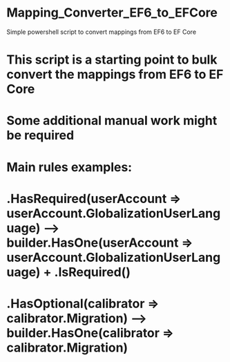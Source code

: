 # Mapping_Converter_EF6_to_EFCore
Simple powershell script to convert mappings from EF6 to EF Core

# This script is a starting point to bulk convert the mappings from EF6 to EF Core
# Some additional manual work might be required

# Main rules examples:
# .HasRequired(userAccount => userAccount.GlobalizationUserLanguage) --> builder.HasOne(userAccount => userAccount.GlobalizationUserLanguage) + .IsRequired()
# .HasOptional(calibrator => calibrator.Migration)                   --> builder.HasOne(calibrator => calibrator.Migration)
